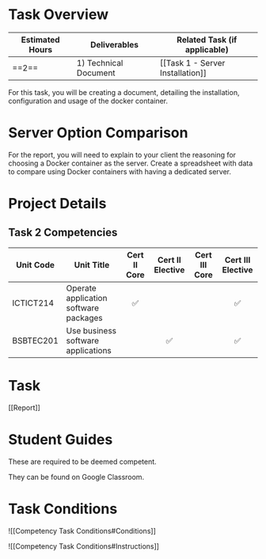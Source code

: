 # Task Overview

| Estimated Hours | Deliverables              | Related Task (if applicable)     |
| --------------- | ------------------------- | -------------------------------- |
| ==2==           | 1) Technical Document<br> | [[Task 1 - Server Installation]] |

For this task, you will be creating a document, detailing the installation, configuration and usage of the docker container.


# Server Option Comparison
For the report, you will need to explain to your client the reasoning for choosing a Docker container as the server. 
Create a spreadsheet with data to compare using Docker containers with having a dedicated server.

# Project Details




## Task 2 Competencies

| Unit Code | Unit Title                            | Cert II Core | Cert II Elective | Cert III Core | Cert III Elective |
| --------- | ------------------------------------- | :----------: | :--------------: | :-----------: | :---------------: |
| ICTICT214 | Operate application software packages |      ✅       |                  |               |         ✅         |
| BSBTEC201 | Use business software applications    |              |        ✅         |               |         ✅         |

# Task
[[Report]]

# Student Guides

These are required to be deemed competent. 

They can be found on Google Classroom.

# Task Conditions

![[Competency Task Conditions#Conditions]]

![[Competency Task Conditions#Instructions]]